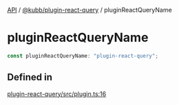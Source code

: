 [API](../../../packages.md) / [@kubb/plugin-react-query](../index.md) / pluginReactQueryName

# pluginReactQueryName

```ts
const pluginReactQueryName: "plugin-react-query";
```

## Defined in

[plugin-react-query/src/plugin.ts:16](https://github.com/kubb-project/kubb/blob/dcebbafbee668a7722775212bce85eec29e39573/packages/plugin-react-query/src/plugin.ts#L16)
